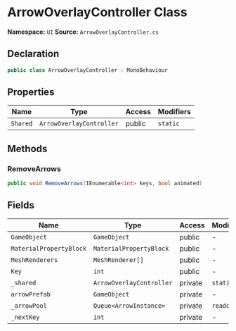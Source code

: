 # ArrowOverlayController Class

**Namespace:** `UI`
**Source:** `ArrowOverlayController.cs`

## Declaration

```csharp
public class ArrowOverlayController : MonoBehaviour
```

## Properties

| Name | Type | Access | Modifiers |
|------|------|--------|-----------|
| `Shared` | `ArrowOverlayController` | public | `static` |

## Methods

### RemoveArrows

```csharp
public void RemoveArrows(IEnumerable<int> keys, bool animated)
```

## Fields

| Name | Type | Access | Modifiers |
|------|------|--------|-----------|
| `GameObject` | `GameObject` | public | - |
| `MaterialPropertyBlock` | `MaterialPropertyBlock` | public | - |
| `MeshRenderers` | `MeshRenderer[]` | public | - |
| `Key` | `int` | public | - |
| `_shared` | `ArrowOverlayController` | private | `static` |
| `arrowPrefab` | `GameObject` | private | - |
| `_arrowPool` | `Queue<ArrowInstance>` | private | `readonly` |
| `_nextKey` | `int` | private | - |

